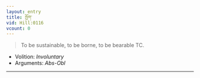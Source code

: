 ```yaml
---
layout: entry
title: ཁྱོག་
vid: Hill:0116
vcount: 0
---
```

> To be sustainable, to be borne, to be bearable TC\.

* Volition: _Involuntary_
* Arguments: _Abs-Obl_

---

